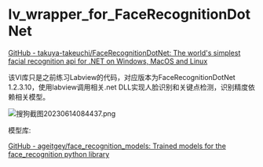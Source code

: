 # lv_wrapper_for_FaceRecognitionDotNet

[GitHub - takuya-takeuchi/FaceRecognitionDotNet: The world&#39;s simplest facial recognition api for .NET on Windows, MacOS and Linux](https://github.com/takuya-takeuchi/FaceRecognitionDotNet)

该VI库只是之前练习Labview的代码，对应版本为FaceRecognitionDotNet 1.2.3.10，使用labview调用相关.net DLL实现人脸识别和关键点检测，识别精度依赖相关模型。

![搜狗截图20230614084437.png](F:\MY%20FILE\FaceRecognitionDotNet%201.2.3.10\搜狗截图20230614084437.png)

模型库:

[GitHub - ageitgey/face_recognition_models: Trained models for the face_recognition python library](https://github.com/ageitgey/face_recognition_models/)